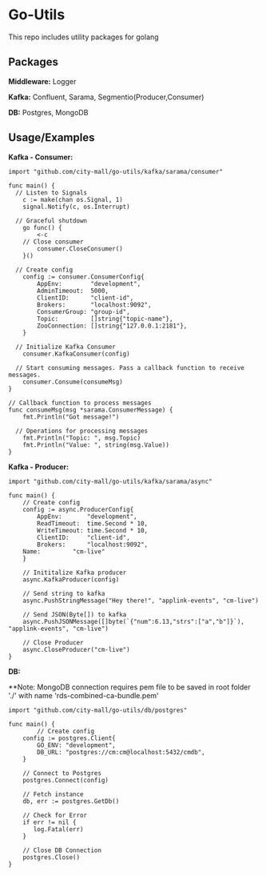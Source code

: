 
# Go-Utils

This repo includes utility packages for golang 


## Packages

**Middleware:** Logger

**Kafka:** Confluent, Sarama, Segmentio(Producer,Consumer)

**DB:** Postgres, MongoDB


## Usage/Examples

**Kafka - Consumer:**

```golang
import "github.com/city-mall/go-utils/kafka/sarama/consumer"

func main() {
  // Listen to Signals
	c := make(chan os.Signal, 1)
	signal.Notify(c, os.Interrupt)

  // Graceful shutdown
	go func() {
		<-c
    // Close consumer
		consumer.CloseConsumer()
	}()

  // Create config
	config := consumer.ConsumerConfig{
		AppEnv:        "development",
		AdminTimeout:  5000,
		ClientID:      "client-id",
		Brokers:       "localhost:9092",
		ConsumerGroup: "group-id",
		Topic:         []string{"topic-name"},
		ZooConnection: []string{"127.0.0.1:2181"},
	}

  // Initialize Kafka Consumer
	consumer.KafkaConsumer(config)

  // Start consuming messages. Pass a callback function to receive messages.
	consumer.Consume(consumeMsg)
}

// Callback function to process messages
func consumeMsg(msg *sarama.ConsumerMessage) {
	fmt.Println("Got message!")

  // Operations for processing messages
	fmt.Println("Topic: ", msg.Topic)
	fmt.Println("Value: ", string(msg.Value))
}
```

**Kafka - Producer:**

```golang
import "github.com/city-mall/go-utils/kafka/sarama/async"

func main() {
    // Create config
    config := async.ProducerConfig{
        AppEnv:       "development",
        ReadTimeout:  time.Second * 10,
        WriteTimeout: time.Second * 10,
        ClientID:     "client-id",
        Brokers:      "localhost:9092",
	Name:         "cm-live"
    }

    // Inititalize Kafka producer
    async.KafkaProducer(config)
    
    // Send string to kafka
    async.PushStringMessage("Hey there!", "applink-events", "cm-live")
    
    // Send JSON(Byte[]) to kafka
    async.PushJSONMessage([]byte(`{"num":6.13,"strs":["a","b"]}`), "applink-events", "cm-live")

    // Close Producer
    async.CloseProducer("cm-live")
}
```

**DB:**

**Note: MongoDB connection requires pem file to be saved in root folder './' with name 'rds-combined-ca-bundle.pem'

```golang
import "github.com/city-mall/go-utils/db/postgres"

func main() {
        // Create config
	config := postgres.Client{
		GO_ENV: "development",
		DB_URL: "postgres://cm:cm@localhost:5432/cmdb",
	}
	
	// Connect to Postgres
	postgres.Connect(config)
	
	// Fetch instance
	db, err := postgres.GetDb()

	// Check for Error
	if err != nil {
	   log.Fatal(err)
	}
	
	// Close DB Connection
	postgres.Close()
}
```

